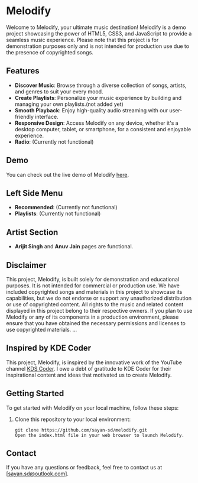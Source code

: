 # Melodify
Welcome to Melodify, your ultimate music destination! Melodify is a demo project showcasing the power of HTML5, CSS3, and JavaScript to provide a seamless music experience. Please note that this project is for demonstration purposes only and is not intended for production use due to the presence of copyrighted songs.

## Features
- **Discover Music**: Browse through a diverse collection of songs, artists, and genres to suit your every mood.
- **Create Playlists**: Personalize your music experience by building and managing your own playlists.(not added yet)
- **Smooth Playback**: Enjoy high-quality audio streaming with our user-friendly interface.
- **Responsive Design**: Access Melodify on any device, whether it's a desktop computer, tablet, or smartphone, for a consistent and enjoyable experience.
- **Radio**: (Currently not functional)
## Demo
You can check out the live demo of Melodify [here](https://sayan-sd.github.io/melodify/).

## Left Side Menu
- **Recommended**: (Currently not functional)
- **Playlists**: (Currently not functional)

## Artist Section
- **Arijit Singh** and **Anuv Jain** pages are functional.

## Disclaimer
This project, Melodify, is built solely for demonstration and educational purposes. It is not intended for commercial or production use. We have included copyrighted songs and materials in this project to showcase its capabilities, but we do not endorse or support any unauthorized distribution or use of copyrighted content.
All rights to the music and related content displayed in this project belong to their respective owners. If you plan to use Melodify or any of its components in a production environment, please ensure that you have obtained the necessary permissions and licenses to use copyrighted materials.
...

## Inspired by KDE Coder
This project, Melodify, is inspired by the innovative work of the YouTube channel [KDS Coder](https://www.youtube.com/@kdscoder). I owe a debt of gratitude to KDE Coder for their inspirational content and ideas that motivated us to create Melodify.

## Getting Started
To get started with Melodify on your local machine, follow these steps:
1. Clone this repository to your local environment:
   ```shell
   git clone https://github.com/sayan-sd/melodify.git
   Open the index.html file in your web browser to launch Melodify.

## Contact
If you have any questions or feedback, feel free to contact us at [sayan.sd@outlook.com].
